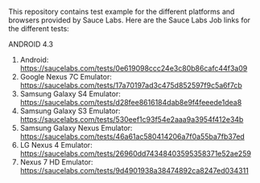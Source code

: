 This repository contains test example for the different platforms and browsers provided by Sauce Labs.
Here are the Sauce Labs Job links for the different tests:

ANDROID 4.3
1. Android: https://saucelabs.com/tests/0e619098ccc24e3c80b86cafc44f3a09
2. Google Nexus 7C Emulator: https://saucelabs.com/tests/17a70197ad3c475d852597f9c5a6f7cb
3. Samsung Galaxy S4 Emulator: https://saucelabs.com/tests/d28fee8616184dab8e9f4feeede1dea8
4. Samsung Galaxy S3 Emulator: https://saucelabs.com/tests/530eef1c93f54e2aaa9a3954f412e34b
5. Samsung Galaxy Nexus Emulator: https://saucelabs.com/tests/46a61ac580414206a7f0a55ba7fb37ed
6. LG Nexus 4 Emulator: https://saucelabs.com/tests/26960dd74348403595358371e52ae259
7. Nexus 7 HD Emulator: https://saucelabs.com/tests/9d4901938a38474892ca8247ed034311
